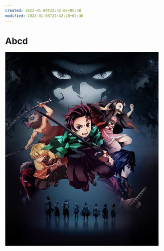 ```yaml
---
created: 2022-01-08T22:42:06+05:30
modified: 2022-01-08T22:42:20+05:30
---
```


# Abcd

![Image](../assets/img/af12920819eda98eb06700cf9313f648.jpg)
